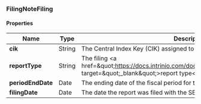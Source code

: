 
[//]: # (CLASS:FilingNoteFiling)

[//]: # (KIND:object)

### FilingNoteFiling

#### Properties

[//]: # (START_DEFINITION)

Name | Type | Description
------------ | ------------- | -------------
**cik** | String | The Central Index Key (CIK) assigned to the company &nbsp;
**reportType** | String | The filing &lt;a href&#x3D;\&quot;https://docs.intrinio.com/documentation/sec_filing_report_types\&quot; target&#x3D;\&quot;_blank\&quot;&gt;report type&lt;/a&gt; &nbsp;
**periodEndDate** | Date | The ending date of the fiscal period for the filing &nbsp;
**filingDate** | Date | The date the report was filed with the SEC &nbsp;

[//]: # (END_DEFINITION)





